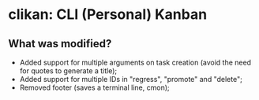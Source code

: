 # clikan: CLI (Personal) Kanban

## What was modified?
- Added support for multiple arguments on task creation (avoid the need for quotes to generate a title);
- Added support for multiple IDs in "regress", "promote" and "delete";
- Removed footer (saves a terminal line, cmon);
